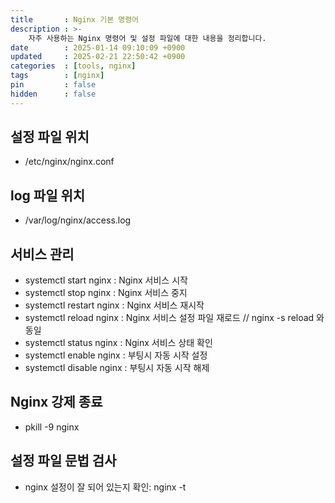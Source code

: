 ```yaml
---
title       : Nginx 기본 명령어
description : >-
    자주 사용하는 Nginx 명령어 및 설정 파일에 대한 내용을 정리합니다.
date        : 2025-01-14 09:10:09 +0900
updated     : 2025-02-21 22:50:42 +0900
categories  : [tools, nginx]
tags        : [nginx]
pin         : false
hidden      : false
---
```


## 설정 파일 위치
- /etc/nginx/nginx.conf

## log 파일 위치
- /var/log/nginx/access.log

## 서비스 관리
- systemctl start nginx : Nginx 서비스 시작
- systemctl stop nginx : Nginx 서비스 중지
- systemctl restart nginx : Nginx 서비스 재시작
- systemctl reload nginx : Nginx 서비스 설정 파일 재로드   // nginx -s reload 와 동일
- systemctl status nginx : Nginx 서비스 상태 확인
- systemctl enable nginx : 부팅시 자동 시작 설정
- systemctl disable nginx : 부팅시 자동 시작 해제

## Nginx 강제 종료
- pkill -9 nginx

## 설정 파일 문법 검사
- nginx 설정이 잘 되어 있는지 확인: nginx -t